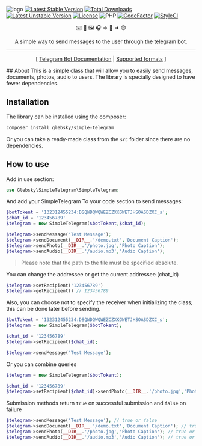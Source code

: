 ![logo](https://i.ibb.co/Vv58qTS/simple-Telegram.png "Simple Telegram")
[![Latest Stable Version](http://poser.pugx.org/glebsky/simple-telegram/v)](https://packagist.org/packages/glebsky/simple-telegram) [![Total Downloads](http://poser.pugx.org/glebsky/simple-telegram/downloads)](https://packagist.org/packages/glebsky/simple-telegram) [![Latest Unstable Version](http://poser.pugx.org/glebsky/simple-telegram/v/unstable)](https://packagist.org/packages/glebsky/simple-telegram) [![License](http://poser.pugx.org/glebsky/simple-telegram/license)](https://packagist.org/packages/glebsky/simple-telegram)
![PHP](https://img.shields.io/badge/php-%3E%3D7.0-8892bf.svg)
[![CodeFactor](https://www.codefactor.io/repository/github/glebsky/simple-telegram/badge)](https://www.codefactor.io/repository/github/glebsky/simple-telegram)
[![StyleCI](https://github.styleci.io/repos/398185849/shield?branch=master)](https://github.styleci.io/repos/398185849?branch=master)
<p align="center">
    ✉️ 📄 🖼️ 🎧 => 🤖 => 😊
</p>
<p align="center">
    A simple way to send messages to the user through the telegram bot.
</p>

---
<p align="center">
    [
        <a href="https://core.telegram.org/bots/api">Telegram Bot Documentation</a> |
        <a href="https://core.telegram.org/bots/api#sendphoto">Supported formats</a>
    ]
</p>
## About
This is a simple class that will allow you to easily send messages, documents, photos, audio to users. The library is specially designed to have fewer dependencies.

## Installation
The library can be installed using the composer:
```bash
сomposer install glebsky/simple-telegram
```
Or you can take a ready-made class from the `src` folder since there are no dependencies.
## How to use
Add in use section:
```php
use Glebsky\SimpleTelegram\SimpleTelegram;
```
And add your SimpleTelegram To your code section to send messages:
```php
$botTokent = '132312455234:DSQWDQWQWEZCZXKGWETJHSOASDZXC_s';
$chat_id = '123456789'
$telegram = new SimpleTelegram($botTokent,$chat_id);

$telegram->sendMessage('Test Message');
$telegram->sendDocument(__DIR__.'/demo.txt','Document Caption');
$telegram->sendPhoto(__DIR__.'/photo.jpg','Photo Caption');
$telegram->sendAudio(__DIR__.'/audio.mp3','Audio Caption');
```
>Please note that the path to the file must be specified absolute.

You can change the addressee or get the current addressee (chat_id)
```php
$telegram->setRecipient('123456789')
$telegram->getRecipient() // 123456789
```
Also, you can choose not to specify the receiver when initializing the class; this can be done later before sending.
```php
$botTokent = '132312455234:DSQWDQWQWEZCZXKGWETJHSOASDZXC_s';
$telegram = new SimpleTelegram($botTokent);

$chat_id = '123456789'
$telegram->setRecipient($chat_id);

$telegram->sendMessage('Test Message');
```
Or you can combine queries
```php
$telegram = new SimpleTelegram($botTokent);

$chat_id = '123456789'
$telegram->setRecipient($chat_id)->sendPhoto(__DIR__.'/photo.jpg','Photo Caption');
```

Submission methods return `true` on successful submission and `false` on failure

```php
$telegram->sendMessage('Test Message'); // true or false
$telegram->sendDocument(__DIR__.'/demo.txt','Document Caption'); // true or false
$telegram->sendPhoto(__DIR__.'/photo.jpg','Photo Caption'); // true or false
$telegram->sendAudio(__DIR__.'/audio.mp3','Audio Caption'); // true or false
```

